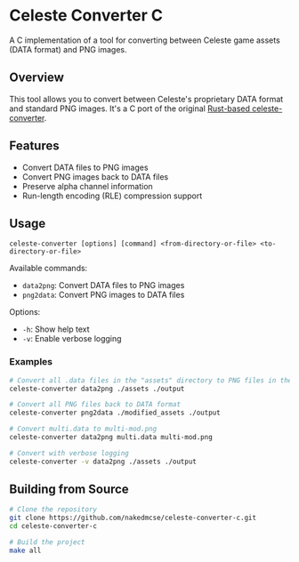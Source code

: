 # Celeste Converter C

A C implementation of a tool for converting between Celeste game assets (DATA format) and PNG images.

## Overview

This tool allows you to convert between Celeste's proprietary DATA format and standard PNG images. It's a C port of the original [Rust-based celeste-converter](https://github.com/borogk/celeste-converter).

## Features

- Convert DATA files to PNG images
- Convert PNG images back to DATA files
- Preserve alpha channel information
- Run-length encoding (RLE) compression support

## Usage

```
celeste-converter [options] [command] <from-directory-or-file> <to-directory-or-file>
```

Available commands:
- `data2png`: Convert DATA files to PNG images
- `png2data`: Convert PNG images to DATA files

Options:
- `-h`: Show help text
- `-v`: Enable verbose logging

### Examples

```sh
# Convert all .data files in the "assets" directory to PNG files in the "output" directory
celeste-converter data2png ./assets ./output

# Convert all PNG files back to DATA format
celeste-converter png2data ./modified_assets ./output

# Convert multi.data to multi-mod.png
celeste-converter data2png multi.data multi-mod.png

# Convert with verbose logging
celeste-converter -v data2png ./assets ./output
```

## Building from Source

```sh
# Clone the repository
git clone https://github.com/nakedmcse/celeste-converter-c.git
cd celeste-converter-c

# Build the project
make all
```
